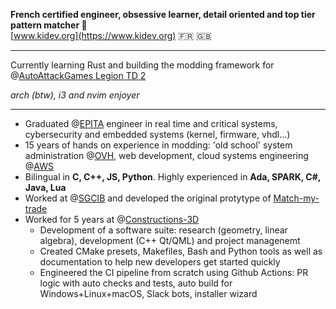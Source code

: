 **French certified engineer, obsessive learner, detail oriented and top tier pattern matcher 🧩**  
[www.kidev.org](https://www.kidev.org) 🇫🇷 🇬🇧
____
Currently learning Rust and building the modding framework for @[AutoAttackGames Legion TD 2](https://beta.legiontd2.com/)

*arch (btw), i3 and nvim enjoyer*
____
* Graduated @[EPITA]() engineer in real time and critical systems, cybersecurity and embedded systems (kernel, firmware, vhdl...)
* 15 years of hands on experience in modding: 'old school' system administration @[OVH](https://www.ovhcloud.com/), web development, cloud systems engineering @[AWS](https://aws.amazon.com/)
* Bilingual in **C, C++, JS, Python**. Highly experienced in **Ada, SPARK, C#, Java, Lua**
* Worked at @[SGCIB](https://wholesale.banking.societegenerale.com/) and developed the original protytype of [Match-my-trade](https://tradematch.sgmarkets.com/whiteapp/#/matchmytrade)
* Worked for 5 years at @[Constructions-3D](https://www.constructions-3d.com/)
  - Development of a software suite: research (geometry, linear algebra), development (C++ Qt/QML) and project managenemt
  - Created CMake presets, Makefiles, Bash and Python tools as well as documentation to help new developers get started quickly
  - Engineered the CI pipeline from scratch using Github Actions: PR logic with auto checks and tests, auto build for Windows+Linux+macOS, Slack bots, installer wizard

